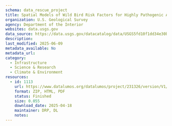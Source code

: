 ```yaml
---
schema: data_rescue_project 
title: Spatial Models of Wild Bird Risk Factors for Highly Pathogenic A(H5N1) Avian Influenza Virus Transmission
organization: U.S. Geological Survey
agency: Department of the Interior
websites: data.usgs.gov
data_source: https://data.usgs.gov/datacatalog/data/USGS5fd10f1dd34e30b91239b703
description: 
last_modified: 2025-06-09
metadata_available: No
metadata_url: 
category:
  - Infrastructure 
  - Science & Research 
  - Climate & Environment 
resources:
  - id: 1113
    url: https://www.datalumos.org/datalumos/project/231326/version/V1/view
    format: ZIP, HTML, PDF
    status: Finished
    size: 0.055
    download_date: 2025-04-18
    maintainer: DRP, DL
    notes: 
---
```


